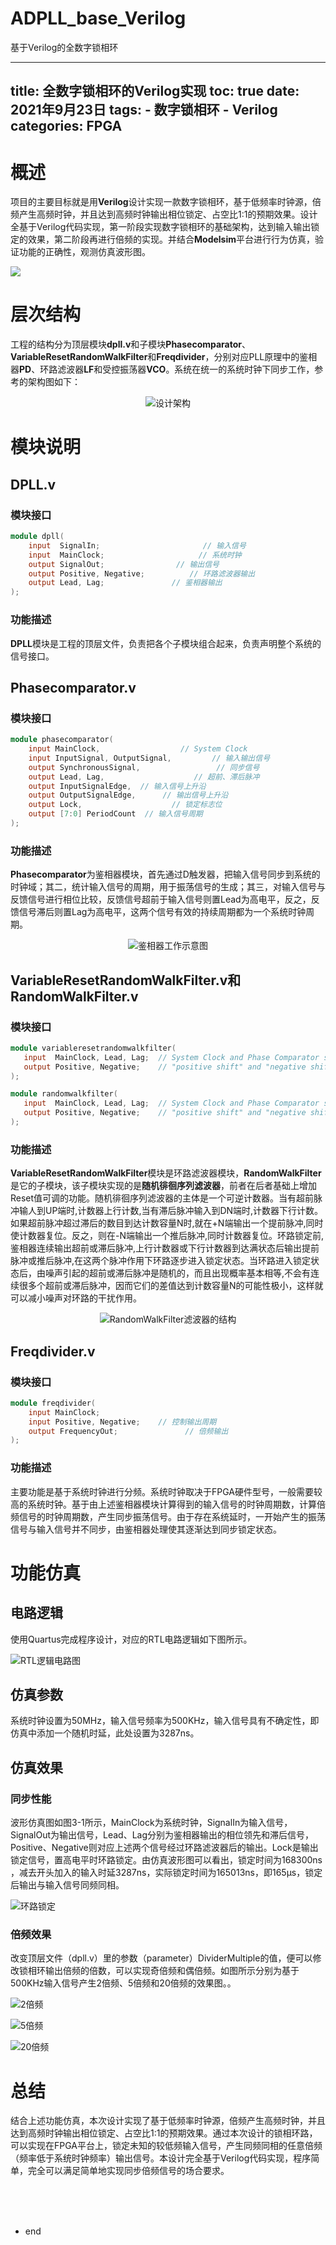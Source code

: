 # ADPLL_base_Verilog
基于Verilog的全数字锁相环

---
title: 全数字锁相环的Verilog实现
toc: true
date: 2021年9月23日
tags: 
    - 数字锁相环
    - Verilog
categories: FPGA
---

# 概述

项目的主要目标就是用**Verilog**设计实现一款数字锁相环，基于低频率时钟源，倍频产生高频时钟，并且达到高频时钟输出相位锁定、占空比1:1的预期效果。设计全基于Verilog代码实现，第一阶段实现数字锁相环的基础架构，达到输入输出锁定的效果，第二阶段再进行倍频的实现。并结合**Modelsim**平台进行行为仿真，验证功能的正确性，观测仿真波形图。 

![](https://s2.loli.net/2021/12/06/arilVAXkFsG1gh8.png)

<!--more-->

# 层次结构

工程的结构分为顶层模块**dpll.v**和子模块**Phasecomparator**、**VariableResetRandomWalkFilter**和**Freqdivider**，分别对应PLL原理中的鉴相器**PD**、环路滤波器**LF**和受控振荡器**VCO**。系统在统一的系统时钟下同步工作，参考的架构图如下：

<div style='text-align: center;'>

![设计架构](https://s2.loli.net/2021/12/06/wpVePZIkvgc9U3x.jpg)

</div>

# 模块说明

## DPLL.v

### 模块接口

```verilog
module dpll(
    input  SignalIn;                       // 输入信号
    input  MainClock;                     // 系统时钟
    output SignalOut;                // 输出信号
    output Positive, Negative;          // 环路滤波器输出
    output Lead, Lag;               // 鉴相器输出
);
```



### 功能描述

**DPLL**模块是工程的顶层文件，负责把各个子模块组合起来，负责声明整个系统的信号接口。

## Phasecomparator.v

### 模块接口

```verilog
module phasecomparator(
    input MainClock,                  // System Clock
    input InputSignal, OutputSignal,         // 输入输出信号
    output SynchronousSignal,                 // 同步信号
    output Lead, Lag,                    // 超前、滞后脉冲
    output InputSignalEdge,  // 输入信号上升沿
    output OutputSignalEdge,      // 输出信号上升沿
    output Lock,                    // 锁定标志位
    output [7:0] PeriodCount  // 输入信号周期
);
```



### 功能描述

**Phasecomparator**为鉴相器模块，首先通过D触发器，把输入信号同步到系统的时钟域；其二，统计输入信号的周期，用于振荡信号的生成；其三，对输入信号与反馈信号进行相位比较，反馈信号超前于输入信号则置Lead为高电平，反之，反馈信号滞后则置Lag为高电平，这两个信号有效的持续周期都为一个系统时钟周期。

<div style='text-align: center;'>

![鉴相器工作示意图](https://s2.loli.net/2021/12/06/GUCWkRHwEKltxFZ.jpg)

</div>

## VariableResetRandomWalkFilter.v和RandomWalkFilter.v

### 模块接口

```verilog
module variableresetrandomwalkfilter(
   input  MainClock, Lead, Lag;  // System Clock and Phase Comparator signals
   output Positive, Negative;    // "positive shift" and "negative shift" outputs
);
```

```verilog
module randomwalkfilter(
   input  MainClock, Lead, Lag;  // System Clock and Phase Comparator signals
   output Positive, Negative;    // "positive shift" and "negative shift" outputs
);
```

### 功能描述

**VariableResetRandomWalkFilter**模块是环路滤波器模块，**RandomWalkFilter**是它的子模块，该子模块实现的是**随机徘徊序列滤波器**，前者在后者基础上增加Reset值可调的功能。随机徘徊序列滤波器的主体是一个可逆计数器。当有超前脉冲输人到UP端时,计数器上行计数,当有滞后脉冲输入到DN端时,计数器下行计数。如果超前脉冲超过滞后的数目到达计数容量N时,就在+N端输出一个提前脉冲,同时使计数器复位。反之，则在-N端输出一个推后脉冲,同时计数器复位。环路锁定前,鉴相器连续输出超前或滞后脉冲,上行计数器或下行计数器到达满状态后输出提前脉冲或推后脉冲,在这两个脉冲作用下环路逐步进入锁定状态。当环路进入锁定状态后，由噪声引起的超前或滞后脉冲是随机的，而且出现概率基本相等,不会有连续很多个超前或滞后脉冲，因而它们的差值达到计数容量N的可能性极小，这样就可以减小噪声对环路的干扰作用。

<div style='text-align: center;'>

![RandomWalkFilter滤波器的结构](https://s2.loli.net/2021/12/06/C7VKpyd3mNFPsrg.jpg)

</div>



## Freqdivider.v

### 模块接口

```verilog
module freqdivider(
	input MainClock;                  
	input Positive, Negative;    // 控制输出周期
	output FrequencyOut;               // 倍频输出
);
```

### 功能描述

主要功能是基于系统时钟进行分频。系统时钟取决于FPGA硬件型号，一般需要较高的系统时钟。基于由上述鉴相器模块计算得到的输入信号的时钟周期数，计算倍频信号的时钟周期数，产生同步振荡信号。由于存在系统延时，一开始产生的振荡信号与输入信号并不同步，由鉴相器处理使其逐渐达到同步锁定状态。

# 功能仿真

## 电路逻辑

使用Quartus完成程序设计，对应的RTL电路逻辑如下图所示。

![RTL逻辑电路图](https://s2.loli.net/2021/12/06/JWBkolRYv56Op2V.png)

## 仿真参数

系统时钟设置为50MHz，输入信号频率为500KHz，输入信号具有不确定性，即仿真中添加一个随机时延，此处设置为3287ns。

## 仿真效果

### 同步性能

波形仿真图如图3-1所示，MainClock为系统时钟，SignalIn为输入信号，SignalOut为输出信号，Lead、Lag分别为鉴相器输出的相位领先和滞后信号，Positive、Negative则对应上述两个信号经过环路滤波器后的输出。Lock是输出锁定信号，置高电平时环路锁定。由仿真波形图可以看出，锁定时间为168300ns ，减去开头加入的输入时延3287ns，实际锁定时间为165013ns，即165μs，锁定后输出与输入信号同频同相。

![环路锁定](https://s2.loli.net/2021/12/06/jmBtJRqaOgFWsSx.png)

### 倍频效果

改变顶层文件（dpll.v）里的参数（parameter）DividerMultiple的值，便可以修改锁相环输出倍频的倍数，可以实现奇倍频和偶倍频。如图所示分别为基于500KHz输入信号产生2倍频、5倍频和20倍频的效果图。。

![2倍频](https://s2.loli.net/2021/12/06/Ibzl2HNjD1W9xRQ.png)

![5倍频](https://s2.loli.net/2021/12/06/xM14OUsGlWbcQ6I.png)

![20倍频](https://s2.loli.net/2021/12/06/U5VjaZlAGEFqdS3.png)

# 总结

结合上述功能仿真，本次设计实现了基于低频率时钟源，倍频产生高频时钟，并且达到高频时钟输出相位锁定、占空比1:1的预期效果。通过本次设计的锁相环路，可以实现在FPGA平台上，锁定未知的较低频输入信号，产生同频同相的任意倍频（频率低于系统时钟频率）输出信号。本设计完全基于Verilog代码实现，程序简单，完全可以满足简单地实现同步倍频信号的场合要求。

 

 </br></br></br>

- end
